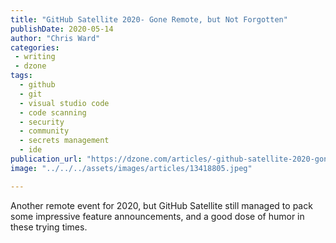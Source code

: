 ```yaml
---
title: "GitHub Satellite 2020- Gone Remote, but Not Forgotten"
publishDate: 2020-05-14
author: "Chris Ward"
categories:
 - writing
 - dzone
tags:
  - github
  - git
  - visual studio code
  - code scanning
  - security
  - community
  - secrets management
  - ide
publication_url: "https://dzone.com/articles/-github-satellite-2020-gone-remote-but-not-forgott"
image: "../../../assets/images/articles/13418805.jpeg"

---
```

Another remote event for 2020, but GitHub Satellite still managed to pack some impressive feature announcements, and a good dose of humor in these trying times.

